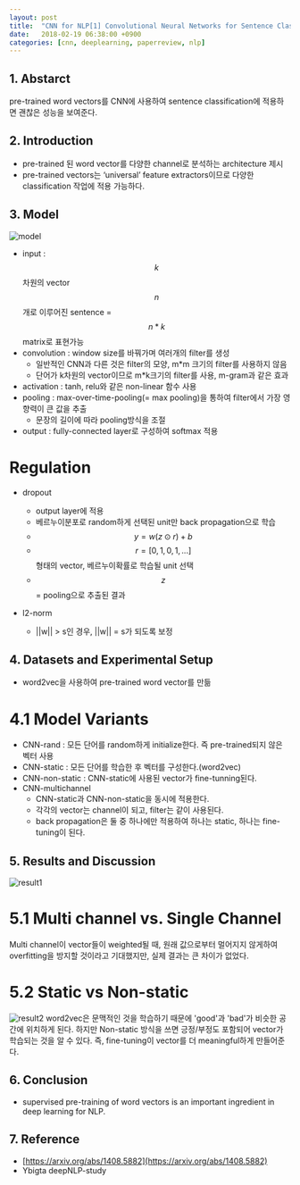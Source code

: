 ```yaml
---
layout: post
title:  "CNN for NLP[1] Convolutional Neural Networks for Sentence Classification(2014) - Review"
date:   2018-02-19 06:38:00 +0900
categories: [cnn, deeplearning, paperreview, nlp]
---
```


## 1. Abstarct
pre-trained word vectors를 CNN에 사용하여 sentence classification에 적용하면 괜찮은 성능을 보여준다.

## 2. Introduction
- pre-trained 된 word vector를 다양한 channel로 분석하는 architecture 제시
- pre-trained vectors는 ‘universal’ feature extractors이므로 다양한 classification 작업에 적용 가능하다.

## 3. Model
![model](https://files.slack.com/files-pri/T1J7SCHU7-F9C1PKQ31/a1.png?pub_secret=19799297c5)
- input : $$k$$차원의 vector $$n$$개로 이루어진 sentence  = $$n*k$$ matrix로 표현가능
- convolution : window size를 바꿔가며 여러개의 filter를 생성 
    - 일반적인 CNN과 다른 것은 filter의 모양, m*m 크기의 filter를 사용하지 않음
    - 단어가 k차원의 vector이므로 m*k크기의 filter를 사용, m-gram과 같은 효과
- activation : tanh, relu와 같은 non-linear 함수 사용
- pooling : max-over-time-pooling(= max pooling)을 통하여 filter에서 가장 영향력이 큰 값을 추출
    - 문장의 길이에 따라 pooling방식을 조절
- output : fully-connected layer로 구성하여 softmax 적용

# Regulation
- dropout
    - output layer에 적용 
    - 베르누이분포로 random하게 선택된 unit만 back propagation으로 학습
    - $$y = w( z \odot r ) + b$$
    - $$r = [0,1,0,1, ...]$$ 형태의 vector, 베르누이확률로 학습될 unit 선택
    - $$z$$ = pooling으로 추출된 결과

- l2-norm
    - ||w|| > s인 경우, ||w|| = s가 되도록 보정

## 4. Datasets and Experimental Setup
- word2vec을 사용하여 pre-trained word vector를 만듦

# 4.1 Model Variants
- CNN-rand : 모든 단어를 random하게 initialize한다. 즉 pre-trained되지 않은 벡터 사용
- CNN-static : 모든 단어를 학습한 후 벡터를 구성한다.(word2vec)
- CNN-non-static : CNN-static에 사용된 vector가 fine-tunning된다.
- CNN-multichannel 
    - CNN-static과 CNN-non-static을 동시에 적용한다. 
    - 각각의 vector는 channel이 되고, filter는 같이 사용된다.
    - back propagation은 둘 중 하나에만 적용하여 하나는 static, 하나는 fine-tuning이 된다. 

## 5. Results and Discussion
![result1](https://files.slack.com/files-pri/T1J7SCHU7-F9B3SGLMB/e1.png?pub_secret=f7f36dc250)

# 5.1 Multi channel vs. Single Channel
Multi channel이 vector들이 weighted될 때, 원래 값으로부터 멀어지지 않게하여 overfitting을 방지할 것이라고 기대했지만, 실제 결과는 큰 차이가 없었다.

# 5.2 Static vs Non-static 
![result2](https://files.slack.com/files-pri/T1J7SCHU7-F9AAKDDC0/e2.png?pub_secret=dcf51e8902)
word2vec은 문맥적인 것을 학습하기 때문에 'good'과 'bad'가 비슷한 공간에 위치하게 된다. 하지만 Non-static 방식을 쓰면 긍정/부정도 포함되어 vector가 학습되는 것을 알 수 있다. 즉, fine-tuning이 vector를 더 meaningful하게 만들어준다.

## 6. Conclusion
- supervised pre-training of word vectors is an important ingredient in deep learning for NLP. 

## 7. Reference
- [https://arxiv.org/abs/1408.5882](https://arxiv.org/abs/1408.5882)
- Ybigta deepNLP-study
